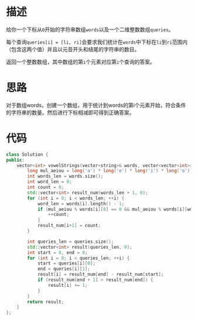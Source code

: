 # 描述
给你一个下标从`0`开始的字符串数组`words`以及一个二维整数数组`queries`。

每个查询`queries[i] = [li, ri]`会要求我们统计在`words`中下标在`li`到`ri`范围内（包含这两个值）并且以元音开头和结尾的字符串的数目。

返回一个整数数组，其中数组的第`i`个元素对应第`i`个查询的答案。

# 思路
对于数组words，创建一个数组，用于统计到words的第i个元素开始，符合条件的字符串的数量。然后进行下标相减即可得到正确答案。

# 代码
```cpp
class Solution {
public:
    vector<int> vowelStrings(vector<string>& words, vector<vector<int>>& queries) {
        long mul_aeiou = long('a') * long('e') * long('i') * long('o') * long('u');
        int words_len = words.size();
        int word_len = 0;
        int count = 0;
        std::vector<int> result_num(words_len + 1, 0);
        for (int i = 0; i < words_len; ++i) {
            word_len = words[i].length() - 1;
            if (mul_aeiou % words[i][0] == 0 && mul_aeiou % words[i][word_len] == 0) {
                ++count;
            }
            result_num[i+1] = count;
        }

        int queries_len = queries.size();
        std::vector<int> result(queries_len, 0);
        int start = 0, end = 0;
        for (int i = 0; i < queries_len; ++i) {
            start = queries[i][0];
            end = queries[i][1];
            result[i] = result_num[end] - result_num[start];
            if (result_num[end + 1] > result_num[end]) {
                result[i] += 1;
            }
        }
        return result;
    }
};
```
